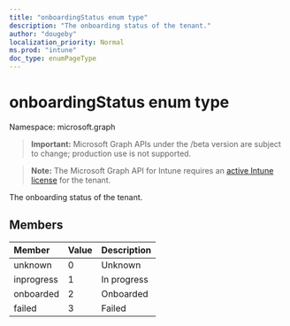 ```yaml
---
title: "onboardingStatus enum type"
description: "The onboarding status of the tenant."
author: "dougeby"
localization_priority: Normal
ms.prod: "intune"
doc_type: enumPageType
---
```


# onboardingStatus enum type

Namespace: microsoft.graph

> **Important:** Microsoft Graph APIs under the /beta version are subject to change; production use is not supported.

> **Note:** The Microsoft Graph API for Intune requires an [active Intune license](https://go.microsoft.com/fwlink/?linkid=839381) for the tenant.

The onboarding status of the tenant.

## Members
|Member|Value|Description|
|:---|:---|:---|
|unknown|0|Unknown|
|inprogress|1|In progress|
|onboarded|2|Onboarded|
|failed|3|Failed|



